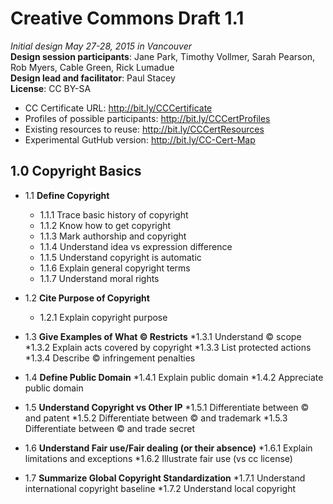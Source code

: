# Creative Commons Draft 1.1
*Initial design May 27-28, 2015 in Vancouver*		
**Design session participants**: Jane Park, Timothy Vollmer, Sarah Pearson, Rob Myers, Cable Green, Rick Lumadue		
**Design lead and facilitator**: Paul Stacey		
**License**: CC BY-SA		

* CC Certificate URL: 	http://bit.ly/CCCertificate	
* Profiles of possible participants: 	http://bit.ly/CCCertProfiles	
* Existing resources to reuse: 	http://bit.ly/CCCertResources	
* Experimental GutHub version:	http://bit.ly/CC-Cert-Map	

## 1.0 Copyright Basics

* 1.1 **Define Copyright**
  * 1.1.1  Trace basic history of copyright
  * 1.1.2  Know how to get copyright
  * 1.1.3  Mark authorship and copyright
  * 1.1.4  Understand idea vs expression difference
  * 1.1.5  Understand copyright is automatic
  * 1.1.6  Explain general copyright terms
  * 1.1.7  Understand moral rights

* 1.2 **Cite Purpose of Copyright**
  * 1.2.1 Explain copyright purpose
 

* 1.3  **Give Examples of What © Restricts**
  *1.3.1  Understand © scope
  *1.3.2  Explain acts covered by copyright
  *1.3.3  List protected actions
  *1.3.4  Describe © infringement penalties
 

* 1.4  **Define Public Domain**
  *1.4.1  Explain public domain
  *1.4.2  Appreciate public domain

* 1.5  **Understand Copyright vs Other IP**
  *1.5.1  Differentiate between © and patent
  *1.5.2  Differentiate between © and trademark
  *1.5.3  Differentiate between © and trade secret


* 1.6  **Understand Fair use/Fair dealing (or their absence)**
  *1.6.1  Explain limitations and exceptions
  *1.6.2  Illustrate fair use (vs cc license)

* 1.7  **Summarize Global Copyright Standardization**
  *1.7.1  Understand international copyright baseline
  *1.7.2  Understand local copyright
